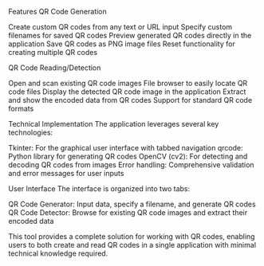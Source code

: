Features
QR Code Generation

Create custom QR codes from any text or URL input
Specify custom filenames for saved QR codes
Preview generated QR codes directly in the application
Save QR codes as PNG image files
Reset functionality for creating multiple QR codes

QR Code Reading/Detection

Open and scan existing QR code images
File browser to easily locate QR code files
Display the detected QR code image in the application
Extract and show the encoded data from QR codes
Support for standard QR code formats

Technical Implementation
The application leverages several key technologies:

Tkinter: For the graphical user interface with tabbed navigation
qrcode: Python library for generating QR codes
OpenCV (cv2): For detecting and decoding QR codes from images
Error handling: Comprehensive validation and error messages for user inputs

User Interface
The interface is organized into two tabs:

QR Code Generator: Input data, specify a filename, and generate QR codes
QR Code Detector: Browse for existing QR code images and extract their encoded data

This tool provides a complete solution for working with QR codes, enabling users to both create and read QR codes in a single application with minimal technical knowledge required.
